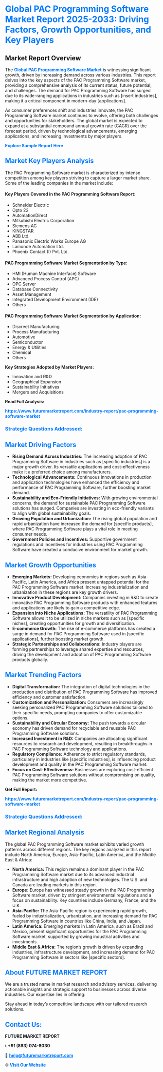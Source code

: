 <h1 style="color: #007BFF;">Global PAC Programming Software Market Report 2025-2033: Driving Factors, Growth Opportunities, and Key Players</h1>

<section id="overview">
<h2>Market Report Overview</h2>
<p>The <a href="https://www.futuremarketreport.com/industry-report/pac-programming-software-market" style="color: #007BFF; text-decoration: none;"><strong>Global PAC Programming Software Market</strong></a> is witnessing significant growth, driven by increasing demand across various industries. This report delves into the key aspects of the PAC Programming Software market, providing a comprehensive analysis of its current status, future potential, and challenges. The demand for PAC Programming Software has surged due to its wide-ranging applications in industries such as [insert industries], making it a critical component in modern-day [applications].</p>
<p>As consumer preferences shift and industries innovate, the PAC Programming Software market continues to evolve, offering both challenges and opportunities for stakeholders. The global market is expected to expand at a substantial compound annual growth rate (CAGR) over the forecast period, driven by technological advancements, emerging applications, and increasing investments by major players.</p>
</section>

<section id="overview">
<p><a href="https://www.futuremarketreport.com/request-sample/reportId=35355" style="color: #007BFF; text-decoration: none;"><strong>Explore Sample Report Here</strong></a></p>
</section>

<section id="key-players">
<h2 style="color: #007BFF;">Market Key Players Analysis</h2>
<p>The PAC Programming Software market is characterized by intense competition among key players striving to capture a larger market share. Some of the leading companies in the market include:</p>
<h4>Key Players Covered in the PAC Programming Software Report:</h4>
<ul><li>Schneider Electric</li><li>Opto 22</li><li>AutomationDirect</li><li>Mitsubishi Electric Corporation</li><li>Siemens AG</li><li>KINGSTAR</li><li>ABB Ltd.</li><li>Panasonic Electric Works Europe AG</li><li>Lamonde Automation Ltd.</li><li>Phoenix Contact (I) Pvt. Ltd.</li></ul>
<h4>PAC Programming Software Market Segmentation by Type:</h4>
<ul><li>HMI (Human Machine Interface) Software</li><li>Advanced Process Control (APC)</li><li>OPC Server</li><li>Database Connectivity</li><li>Asset Management</li><li>Integrated Development Environment (IDE)</li><li>Others</li></ul>

<h4>PAC Programming Software Market Segmentation by Application:</h4>
<ul><li>Discreet Manufacturing</li><li>Process Manufacturing</li><li>Automotive</li><li>Semiconductor</li><li>Energy &amp; Utilities</li><li>Chemical</li><li>Others</li></ul>
<p><strong>Key Strategies Adopted by Market Players:</strong></p>
<ul>
<li>Innovation and R&D</li>
<li>Geographical Expansion</li>
<li>Sustainability Initiatives</li>
<li>Mergers and Acquisitions</li>
</ul>
</section>

<section>
<p><strong>Read Full Analysis: </strong></p><a href="https://www.futuremarketreport.com/industry-report/pac-programming-software-market" style="color: #007BFF; text-decoration: none;"><strong>https://www.futuremarketreport.com/industry-report/pac-programming-software-market</strong></a>
<h3 style="color: #007BFF;">Strategic Questions Addressed:</h3>
</section>

<section id="driving-factors">
<h2 style="color: #007BFF;">Market Driving Factors</h2>
<ul>
<li><strong>Rising Demand Across Industries:</strong> The increasing adoption of PAC Programming Software in industries such as [specific industries] is a major growth driver. Its versatile applications and cost-effectiveness make it a preferred choice among manufacturers.</li>
<li><strong>Technological Advancements:</strong> Continuous innovations in production and application technologies have enhanced the efficiency and performance of PAC Programming Software, further boosting market demand.</li>
<li><strong>Sustainability and Eco-Friendly Initiatives:</strong> With growing environmental concerns, the demand for sustainable PAC Programming Software solutions has surged. Companies are investing in eco-friendly variants to align with global sustainability goals.</li>
<li><strong>Growing Population and Urbanization:</strong> The rising global population and rapid urbanization have increased the demand for [specific products], where PAC Programming Software plays a vital role in meeting consumer needs.</li>
<li><strong>Government Policies and Incentives:</strong> Supportive government regulations and incentives for industries using PAC Programming Software have created a conducive environment for market growth.</li>
</ul>
</section>

<section id="growth-opportunities">
<h2 style="color: #007BFF;">Market Growth Opportunities</h2>
<ul>
<li><strong>Emerging Markets:</strong> Developing economies in regions such as Asia-Pacific, Latin America, and Africa present untapped potential for the PAC Programming Software market. Increasing industrialization and urbanization in these regions are key growth drivers.</li>
<li><strong>Innovative Product Development:</strong> Companies investing in R&D to create innovative PAC Programming Software products with enhanced features and applications are likely to gain a competitive edge.</li>
<li><strong>Expansion into Niche Applications:</strong> The versatility of PAC Programming Software allows it to be utilized in niche markets such as [specific niches], creating opportunities for growth and diversification.</li>
<li><strong>E-commerce Growth:</strong> The rise of e-commerce platforms has created a surge in demand for PAC Programming Software used in [specific applications], further boosting market growth.</li>
<li><strong>Strategic Partnerships and Collaborations:</strong> Industry players are forming partnerships to leverage shared expertise and resources, driving the development and adoption of PAC Programming Software products globally.</li>
</ul>
</section>

<section id="trending-factors">
<h2 style="color: #007BFF;">Market Trending Factors</h2>
<ul>
<li><strong>Digital Transformation:</strong> The integration of digital technologies in the production and distribution of PAC Programming Software has improved efficiency and customer satisfaction.</li>
<li><strong>Customization and Personalization:</strong> Consumers are increasingly seeking personalized PAC Programming Software solutions tailored to their specific needs, prompting companies to offer customizable options.</li>
<li><strong>Sustainability and Circular Economy:</strong> The push towards a circular economy has driven demand for recyclable and reusable PAC Programming Software solutions.</li>
<li><strong>Increased Investment in R&D:</strong> Companies are allocating significant resources to research and development, resulting in breakthroughs in PAC Programming Software technology and applications.</li>
<li><strong>Regulatory Compliance:</strong> Adherence to strict regulatory standards, particularly in industries like [specific industries], is influencing product development and quality in the PAC Programming Software market.</li>
<li><strong>Focus on Cost-Effectiveness:</strong> Businesses are exploring cost-efficient PAC Programming Software solutions without compromising on quality, making the market more competitive.</li>
</ul>
</section>

<section>
<p><strong>Get Full Report: </strong></p><a href="https://www.futuremarketreport.com/industry-report/pac-programming-software-market" style="color: #007BFF; text-decoration: none;"><strong>https://www.futuremarketreport.com/industry-report/pac-programming-software-market</strong></a>
<h3 style="color: #007BFF;">Strategic Questions Addressed:</h3>
</section>


<section id="regional-analysis">
<h2 style="color: #007BFF;">Market Regional Analysis</h2>
<p>The global PAC Programming Software market exhibits varied growth patterns across different regions. The key regions analyzed in this report include North America, Europe, Asia-Pacific, Latin America, and the Middle East & Africa:</p>
<ul>
<li><strong>North America:</strong> This region remains a dominant player in the PAC Programming Software market due to its advanced industrial infrastructure and high adoption of new technologies. The U.S. and Canada are leading markets in this region.</li>
<li><strong>Europe:</strong> Europe has witnessed steady growth in the PAC Programming Software market, driven by stringent environmental regulations and a focus on sustainability. Key countries include Germany, France, and the U.K.</li>
<li><strong>Asia-Pacific:</strong> The Asia-Pacific region is experiencing rapid growth, fueled by industrialization, urbanization, and increasing demand for PAC Programming Software in countries like China, India, and Japan.</li>
<li><strong>Latin America:</strong> Emerging markets in Latin America, such as Brazil and Mexico, present significant opportunities for the PAC Programming Software market, supported by growing industrial activities and investments.</li>
<li><strong>Middle East & Africa:</strong> The region’s growth is driven by expanding industries, infrastructure development, and increasing demand for PAC Programming Software in sectors like [specific sectors].</li>
</ul>
</section>

<footer>
<h2 style="color: #007BFF;">About FUTURE MARKET REPORT</h2>
<p>We are a trusted name in market research and advisory services, delivering actionable insights and strategic support to businesses across diverse industries. Our expertise lies in offering:</p>

<p>Stay ahead in today’s competitive landscape with our tailored research solutions.</p>

<h2 style="color: #007BFF;">Contact Us:</h2>
<p><strong>FUTURE MARKET REPORT</strong></p>
<p>📞 <strong>+91 (883) 074-8030</strong></p>
<p>📧 <strong><a href="mailto:help@futuremarketreport.com" style="color: #007BFF;">help@futuremarketreport.com</a></strong></p>
<p>🌐 <strong><a href="https://www.futuremarketreport.com/" style="color: #007BFF;">Visit Our Website</a></strong></p>
</footer>
